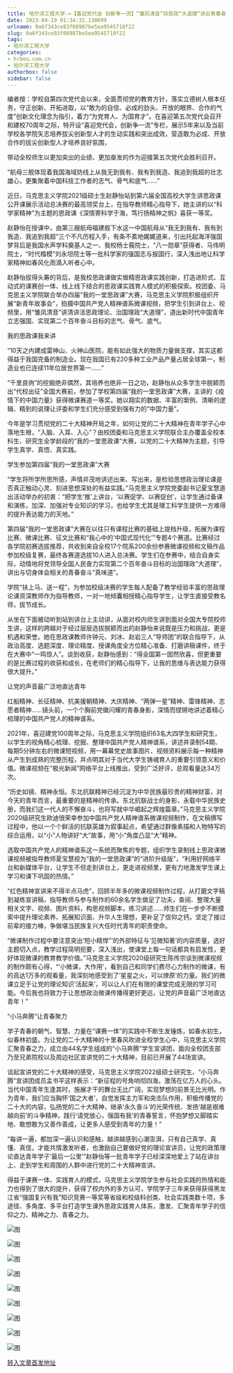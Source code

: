 ```yaml
---
title: 哈尔滨工程大学->【喜迎党代会 创新争一流】“雏凤清音”将思政“大道理”讲出青春奋斗“真味道” | hrbeu.com.cn
date: 2023-04-19 01:34:32.138699
urlname: 0a6f343ce83f08987be5ea9545718f22
slug: 0a6f343ce83f08987be5ea9545718f22
tags: 
- 哈尔滨工程大学
categories:
- hrbeu.com.cn
- 哈尔滨工程大学
authorbox: false
sidebar: false
---
```

编者按：学校自第四次党代会以来，全面贯彻党的教育方针，落实立德树人根本任务，守正创新、开拓进取，以“敢为的自信、必成的劲头、开放的眼界、合作的气度”创新文化理念为指引，着力“为党育人、为国育才”。在喜迎第五次党代会召开和建校70周年之际，特开设“喜迎党代会，创新争一流”专栏，展示5年来以及当前学校各学院矢志培养拔尖创新型人才的生动实践和突出成效，营造敢为必成、开放合作的拔尖创新型人才培养良好氛围，
<!--more-->
带动全校师生以更加突出的业绩、更加奋发的作为迎接第五次党代会胜利召开。

“航母三舰体现着我国海域防线上从我无到我有、我有到我造、我追到我超的壮志雄心，更集聚着中国科技工作者的志气、骨气和底气……”

近日，马克思主义学院2021级硕士生赵静怡站到第六届全国高校大学生讲思政课公开课展示活动总决赛的最高领奖台上，在指导教师精心指导下，她主讲的以“科学家精神”为主题的思政课《深情寄科学于海，笃行扬精神之帆》喜获一等奖。

赵静怡在授课中，由第三艘航母福建舰下水这一中国航母从“我无到我有、我有到我造、我追到我超”三个不凡历程入手，有条不紊地娓娓道来，引出托起海洋强国梦背后是我国水声学科奠基人之一、我校杨士莪院士，“八一勋章”获得者、马伟明院士，“时代楷模”刘永坦院士等一批科学家的强国志与报国行，深入浅出地让科学家精神如春风化雨滴入听者心中。

赵静怡拔得头筹的背后，是我校思政课做实做精思政课实践创新，打造进阶式、互动式的课赛创一体、线上线下结合的思政课实践育人模式的积极探索。校团委、马克思主义学院联合举办四届“我的一堂思政课”大赛，马克思主义学院积极组织开展“新青年故事会”，拍摄中国共产党人精神谱系微课视频，把学生引到讲台上、视频里，用“雏凤清音”讲清讲活思政理论、治国理政“大道理”，道出新时代中国青年立志强国、实现第二个百年奋斗目标的志气、骨气、底气。

我的思政课我来讲

“10天之内建成雷神山、火神山医院，能有如此强大的物质力量做支撑，其实这都得益于我国完备的制造业。现在我国已有220多种工业产品产量占居全球第一，制造业也已连续11年位居世界第一……”

“千里良驹”的挖掘绝非偶然，其培养也绝非一日之功，赵静怡从众多学生中脱颖而出“代校出征”全国大赛前，参加了学校第四届“我的一堂思政课”大赛，主讲的《疫情下的中国力量》获得微课赛道一等奖。她以翔实的数据、丰富的案例、清晰的逻辑、精到的说理让评委和学生们充分感受到强有力的“中国力量”。

今年是学习贯彻党的二十大精神开局之年，如何让党的二十大精神在青年学子心中落地生根，“入脑、入耳、入心”？由校团委和马克思主义学院联合主办覆盖全校本科生、研究生全学龄段的“我的一堂思政课”大赛，以党的二十大精神为主题，引导学生真学、真悟、真实践。

学生参加第四届“我的一堂思政课”大赛

“学生将所学所思所感，声情并茂地讲述出来、写出来，是检验思想政治理论课是否真正触动心灵、刻进思想深处的有益实践。”马克思主义学院党委副书记夏宝慧道出活动举办的初衷：“把学生‘推’上讲台，‘以赛促学、以赛促创’，让学生通过备课和演练，加深、加强对专业知识的学习，也给学生尤其是理工科学生提供一方难得的提升表达能力的天地。”

第四届“我的一堂思政课”大赛在以往只有课程比赛的基础上提档升级，拓展为课程比赛、微课比赛、征文比赛和“我心中的‘中国式现代化’”专题4个赛道。比赛经过各学院初赛选拔推荐，共收到来自全校17个院系200余份参赛微课视频和文稿作品参加校级复赛，最终各赛道选拔10人进入总决赛。学生们在参赛中，结合自身实际，动情地将党领导全国人民奋力实现第二个百年奋斗目标的治国理政“大道理”，讲出与切身体会相关的青春奋斗“真味道”。

学院“扶上马、送一程”，为参加校级决赛的学生每人配备了教学经验丰富的思政理论课资深教师作为指导教师，一对一地倾囊相授精心指导学生，让学生直接受教名师，拔节成长。

从坐在下面被动听到站到讲台上主动讲，从面对校内师生讲到面对全国大专院校师生讲，这样的跨越对于经过层层选拔脱颖而出的赵静怡来说既是压力和挑战，更是机遇和荣誉。她在思政课教师许钟元、刘冰、赵岩三人“导师团”的联合指导下，从政治高度、选题深度、理论精度、授课角度全方位精心准备、打磨讲稿课件，终于在大赛中“一鸣惊人”。谈到收获，赵静怡感到：“得全国第一固然欣喜，但更重要的是比赛过程的收获和成长，在老师们的精心指导下，让我的思维与表达能力获得很大提升。”

让党的声音最广泛地直达青年

红船精神、长征精神、抗美援朝精神、大庆精神、“两弹一星”精神、雷锋精神、志愿者精神……镜头前，一个个胸前党徽闪耀的青春身影，深情而铿锵地讲述着精心梳理的中国共产党人的精神谱系。

2021年，喜迎建党100周年之际，马克思主义学院组织63名大四学生和研究生，以学生的视角精心梳理、挖掘、整理中国共产党人精神谱系，讲述并录制54期、每期5分钟左右的微课短视频，用一幕幕党史故事图片、视频资料展示每一种精神从产生到成熟的完整历程，并点明其对于当代大学生铸魂育人的重要引领意义和价值。微课视频在“极光新闻”网络平台上线推出，受到广泛好评，总观看量达34万次。

“历史如镜、精神永恒。东北抗联精神已经沉淀为中华民族最珍贵的精神财富，对今天的青年而言，最重要的是精神的传承。东北抗联战士的身影，永载中华民族史册，而我们这一代人的不懈奋斗，也将写就中华崛起之辉煌篇章。”马克思主义学院2020级研究生欧迪很荣幸参加中国共产党人精神谱系微课视频制作，在文稿撰写过程中，他以一个个鲜活的抗联英雄为叙事起点，希望通过群像素描和人物特写的综合运用，以“小”人物讲好“大”故事，用“小”角度凸显“大”精神。

选取中国共产党人的精神谱系这一系统而聚焦的专题，组织学生录制线上思政课微课视频被指导教师夏宝慧视为“我的一堂思政课”的“进阶升级版”，“利用好网络平台和新媒体平台，让学生不但走到讲台上，更走进视频里，更有力地激发学生课上学习和课下巩固的热情。”

“红色精神宣讲来不得半点马虎”，回顾半年多的微课视频制作过程，从打磨文字稿到凝练宣讲稿，指导教师与参与制作的60余名学生做足了功夫，查阅、整理大量相关文字、视频、图片资料，构思视频脚本，练习讲述……师生们在一步步不断摸索中提升理论素养、拓展知识面、升华人生理想，更补足了信仰之钙，坚定了接过前辈的接力棒，争做堪当民族复兴大任时代青年的职责使命。

“微课制作过程中要注意突出‘短小精悍”’的外部特征与‘见微知著’的内容质量，选好主题切入点，教学过程简明扼要，深入浅出，使课堂上每一句话都具有启发性，更好体现微课的教育教学价值。”马克思主义学院2020级研究生陈传宗谈到微课视频的制作颇有心得，“‘小微课，大作用’，看到自己和同学们费尽心力制作的微课，有的高达1万多的观看量，我深刻地感受到了‘星星之火，可以燎原’的力量。我们的微课立足于让党的理论知识‘活起来’，可以让人们在有限的课堂完成无限的学习可能。今后我也将致力于让思想政治微课传播得更好更远，让党的声音最广泛地直达青年！”

“小马奔腾”让青春聚力

学子青春的朝气、智慧、力量在“课赛一体”的实践中不断生发锤炼，如春水初生，似春林初盛。为让党的二十大精神的十里春风吹进全校学生心中，马克思主义学院汇聚青春之力，成立由44名学生组成的“小马奔腾”学生宣讲团，面向全校团支部乃至兄弟院校以及周边社区宣讲党的二十大精神，目前已开展了44场宣讲。

谈起宣讲党的二十大精神的感受，马克思主义学院2022级硕士研究生、“小马奔腾”宣讲团成员孟书平这样表示：“新征程的号角响彻四海，激荡在亿万人的心头。当代中国青年生逢其时，施展才干的舞台无比广阔，实现梦想的前景无比光明。作为青年，我们应当胸怀‘国之大者’，自觉发挥主力军和突击队作用，积极传播党的二十大的内容，弘扬党的二十大精神，继承‘永久奋斗’的光荣传统、发扬‘越是艰难越向前’的斗争精神，践行‘请党放心，强国有我’的青春誓言，怀抱梦想又脚踏实地、敢想敢为又善作善成，让更多人感受到青年的力量！”

“每讲一遍，都加深一遍认识和感触，越讲越感到心潮澎湃，只有自己真学、真懂、真信，才能共情激发听者，也激励自己要做好党的理论宣讲员，让党的政策理论直达青年学子‘最后一公里’”赵静怡等一批青年学子已经深深地爱上了站在讲台上、走到学生和周围的人群中进行党的二十大精神宣讲。

得益于课赛一体、实践育人的模式，马克思主义学院学生参与社会实践的热情和能力也得到了很大的提升，获得了校内外的多方认可，学院学子三年来获得获得黑龙江省“强国复兴有我”知识竞赛一等奖等省级和校级科创类、社会实践类数十项，多途径、多角度、多平台打造学生课外思政实践育人体系，激发、汇聚青年学子的信仰之力、精神之力、青春之力。

![图](http://gongxue.cn/__local/0/BB/A4/BD0F17EBF8F6D5DCB4D003AE560_3A8481F4_1379C.jpg)

![图](http://gongxue.cn/__local/6/D7/10/E0A3D846EBE9620E82F0E03E1CF_872D67C4_17DBC.jpg)

![图](http://gongxue.cn/__local/7/F1/E3/A35284F3B89BAE34D60D5849508_B7D17E02_D373.jpg)

![图](http://gongxue.cn/__local/3/0D/EF/D2566C9954D75BD223E50E8B51A_7D49BE3D_14518.jpg)

![图](http://gongxue.cn/__local/F/35/D1/5CDE1F8C37E3BE55A9E92C2C125_662A88F5_1AB91.jpg)

![图](http://gongxue.cn/__local/2/8D/EF/9B0941D87A5DF72AE6366C1E05D_A0BF401A_126F7.jpg)

![图](http://gongxue.cn/__local/8/A1/EC/E17FB8540665885B13F6A486134_7D4B5F2C_1A68A.jpg)

![图](http://gongxue.cn/__local/9/7F/D4/B1C85CF854126D5FB50428623BD_770A4D03_13B22.jpg)

![图](http://gongxue.cn/__local/C/FF/56/5204EE5733B37FEA727312E6D0C_12C726A4_22D4F.jpg)

[转入文章首发地址](http://gongxue.cn/info/1141/75317.htm)